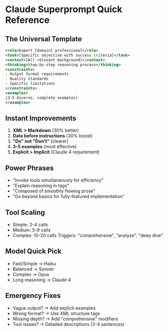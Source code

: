 # Claude Superprompt Quick Reference

## The Universal Template
```xml
<role>Expert [domain] professional</role>
<task>[Specific objective with success criteria]</task>
<context>[All relevant background]</context>
<thinking>Step-by-step reasoning process</thinking>
<constraints>
- Output format requirements
- Quality standards
- Specific limitations
</constraints>
<examples>
[3-5 diverse, complete examples]
</examples>
```

## Instant Improvements
1. **XML > Markdown** (30% better)
2. **Data before instructions** (30% boost)
3. **"Do" not "Don't"** (clearer)
4. **3-5 examples** (most effective)
5. **Explicit > Implicit** (Claude 4 requirement)

## Power Phrases
- "Invoke tools simultaneously for efficiency"
- "Explain reasoning in <thinking> tags"
- "Composed of smoothly flowing prose"
- "Go beyond basics for fully-featured implementation"

## Tool Scaling
- Simple: 2-4 calls
- Medium: 5-9 calls  
- Complex: 10-20 calls
Triggers: "comprehensive", "analyze", "deep dive"

## Model Quick Pick
- Fast/Simple → Haiku
- Balanced → Sonnet
- Complex → Opus
- Long reasoning → Claude 4

## Emergency Fixes
- Vague output? → Add explicit examples
- Wrong format? → Use XML structure tags
- Missing depth? → Add "comprehensive" modifiers
- Tool issues? → Detailed descriptions (3-4 sentences)